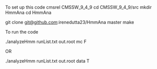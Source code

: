 To set up this code
cmsrel CMSSW_9_4_9
cd CMSSW_9_4_9/src
mkdir HmmAna
cd HmmAna

git clone git@github.com:irenedutta23/HmmAna master
make


To run the code

./analyzeHmm runList.txt out.root mc F

OR 

./analyzeHmm runList.txt out.root data T
